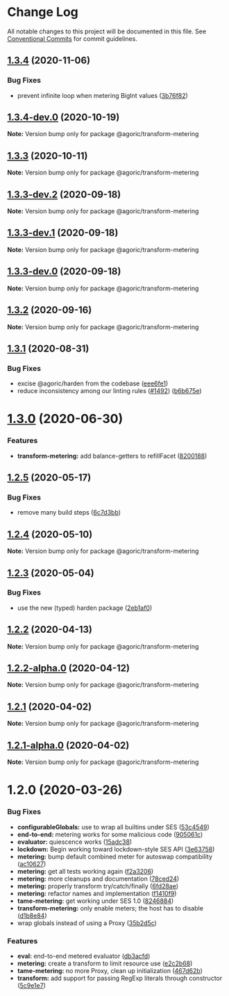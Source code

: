 # Change Log

All notable changes to this project will be documented in this file.
See [Conventional Commits](https://conventionalcommits.org) for commit guidelines.

## [1.3.4](https://github.com/Agoric/agoric-sdk/compare/@agoric/transform-metering@1.3.4-dev.0...@agoric/transform-metering@1.3.4) (2020-11-06)


### Bug Fixes

* prevent infinite loop when metering BigInt values ([3b76f82](https://github.com/Agoric/agoric-sdk/commit/3b76f829d970b1998e35149ad0e21f0a8f54e2f0))





## [1.3.4-dev.0](https://github.com/Agoric/agoric-sdk/compare/@agoric/transform-metering@1.3.3...@agoric/transform-metering@1.3.4-dev.0) (2020-10-19)

**Note:** Version bump only for package @agoric/transform-metering





## [1.3.3](https://github.com/Agoric/agoric-sdk/compare/@agoric/transform-metering@1.3.3-dev.2...@agoric/transform-metering@1.3.3) (2020-10-11)

**Note:** Version bump only for package @agoric/transform-metering





## [1.3.3-dev.2](https://github.com/Agoric/agoric-sdk/compare/@agoric/transform-metering@1.3.3-dev.1...@agoric/transform-metering@1.3.3-dev.2) (2020-09-18)

**Note:** Version bump only for package @agoric/transform-metering





## [1.3.3-dev.1](https://github.com/Agoric/agoric-sdk/compare/@agoric/transform-metering@1.3.3-dev.0...@agoric/transform-metering@1.3.3-dev.1) (2020-09-18)

**Note:** Version bump only for package @agoric/transform-metering





## [1.3.3-dev.0](https://github.com/Agoric/agoric-sdk/compare/@agoric/transform-metering@1.3.2...@agoric/transform-metering@1.3.3-dev.0) (2020-09-18)

**Note:** Version bump only for package @agoric/transform-metering





## [1.3.2](https://github.com/Agoric/agoric-sdk/compare/@agoric/transform-metering@1.3.1...@agoric/transform-metering@1.3.2) (2020-09-16)

**Note:** Version bump only for package @agoric/transform-metering





## [1.3.1](https://github.com/Agoric/agoric-sdk/compare/@agoric/transform-metering@1.3.0...@agoric/transform-metering@1.3.1) (2020-08-31)


### Bug Fixes

* excise @agoric/harden from the codebase ([eee6fe1](https://github.com/Agoric/agoric-sdk/commit/eee6fe1153730dec52841c9eb4c056a8c5438b0f))
* reduce inconsistency among our linting rules ([#1492](https://github.com/Agoric/agoric-sdk/issues/1492)) ([b6b675e](https://github.com/Agoric/agoric-sdk/commit/b6b675e2de110e2af19cad784a66220cab21dacf))





# [1.3.0](https://github.com/Agoric/agoric-sdk/compare/@agoric/transform-metering@1.2.5...@agoric/transform-metering@1.3.0) (2020-06-30)


### Features

* **transform-metering:** add balance-getters to refillFacet ([8200188](https://github.com/Agoric/agoric-sdk/commit/82001883bd8313075882eedb5e33789c5871241e))





## [1.2.5](https://github.com/Agoric/agoric-sdk/compare/@agoric/transform-metering@1.2.4...@agoric/transform-metering@1.2.5) (2020-05-17)


### Bug Fixes

* remove many build steps ([6c7d3bb](https://github.com/Agoric/agoric-sdk/commit/6c7d3bb0c70277c22f8eda40525d7240141a5434))





## [1.2.4](https://github.com/Agoric/agoric-sdk/compare/@agoric/transform-metering@1.2.3...@agoric/transform-metering@1.2.4) (2020-05-10)

**Note:** Version bump only for package @agoric/transform-metering





## [1.2.3](https://github.com/Agoric/agoric-sdk/compare/@agoric/transform-metering@1.2.2...@agoric/transform-metering@1.2.3) (2020-05-04)


### Bug Fixes

* use the new (typed) harden package ([2eb1af0](https://github.com/Agoric/agoric-sdk/commit/2eb1af08fe3967629a3ce165752fd501a5c85a96))





## [1.2.2](https://github.com/Agoric/agoric-sdk/compare/@agoric/transform-metering@1.2.2-alpha.0...@agoric/transform-metering@1.2.2) (2020-04-13)

**Note:** Version bump only for package @agoric/transform-metering





## [1.2.2-alpha.0](https://github.com/Agoric/agoric-sdk/compare/@agoric/transform-metering@1.2.1...@agoric/transform-metering@1.2.2-alpha.0) (2020-04-12)

**Note:** Version bump only for package @agoric/transform-metering





## [1.2.1](https://github.com/Agoric/agoric-sdk/compare/@agoric/transform-metering@1.2.1-alpha.0...@agoric/transform-metering@1.2.1) (2020-04-02)

**Note:** Version bump only for package @agoric/transform-metering





## [1.2.1-alpha.0](https://github.com/Agoric/agoric-sdk/compare/@agoric/transform-metering@1.2.0...@agoric/transform-metering@1.2.1-alpha.0) (2020-04-02)

**Note:** Version bump only for package @agoric/transform-metering





# 1.2.0 (2020-03-26)


### Bug Fixes

* **configurableGlobals:** use to wrap all builtins under SES ([53c4549](https://github.com/Agoric/agoric-sdk/commit/53c4549e3c9ba9de30a0fd2077c3f352339493e9))
* **end-to-end:** metering works for some malicious code ([905061c](https://github.com/Agoric/agoric-sdk/commit/905061cbb7d7bc1c3eda4e434cbc72812cb73d2c))
* **evaluator:** quiescence works ([15adc38](https://github.com/Agoric/agoric-sdk/commit/15adc38228fe14dfac4a52a647b47d3013818aec))
* **lockdown:** Begin working toward lockdown-style SES API ([3e63758](https://github.com/Agoric/agoric-sdk/commit/3e63758fbd0e197cb012d96dbd7d25a2bdd162e3))
* **metering:** bump default combined meter for autoswap compatibility ([ac10627](https://github.com/Agoric/agoric-sdk/commit/ac10627a3524bdd6d2719026497fd37c8d00d25b))
* **metering:** get all tests working again ([f2a3206](https://github.com/Agoric/agoric-sdk/commit/f2a3206ad3c4ba98b225380a289bf49a12857a00))
* **metering:** more cleanups and documentation ([78ced24](https://github.com/Agoric/agoric-sdk/commit/78ced244d3028eadf4689bf44b7407f524ae509f))
* **metering:** properly transform try/catch/finally ([6fd28ae](https://github.com/Agoric/agoric-sdk/commit/6fd28ae7e56e052a9405de98d232a859de05653b))
* **metering:** refactor names and implementation ([f1410f9](https://github.com/Agoric/agoric-sdk/commit/f1410f91fbee61903e82a81368675eef4fa0b836))
* **tame-metering:** get working under SES 1.0 ([8246884](https://github.com/Agoric/agoric-sdk/commit/82468844e4d5ac8a6b1ad46c1009cf0719e701ea))
* **transform-metering:** only enable meters; the host has to disable ([d1b8e84](https://github.com/Agoric/agoric-sdk/commit/d1b8e84361b7ebebb363373dd730f10383e46ef8))
* wrap globals instead of using a Proxy ([35b2d5c](https://github.com/Agoric/agoric-sdk/commit/35b2d5cb8bcab2c86a3093def400057adee73b59))


### Features

* **eval:** end-to-end metered evaluator ([db3acfd](https://github.com/Agoric/agoric-sdk/commit/db3acfd522bd3c7c552c39bf40ebf9f021cb1090))
* **metering:** create a transform to limit resource use ([e2c2b68](https://github.com/Agoric/agoric-sdk/commit/e2c2b68e452eb7608301c4709929971e36d139b1))
* **tame-metering:** no more Proxy, clean up initialization ([467d62b](https://github.com/Agoric/agoric-sdk/commit/467d62b251d576284d35fd33472ac6c58a0c6d52))
* **transform:** add support for passing RegExp literals through constructor ([5c9e1e7](https://github.com/Agoric/agoric-sdk/commit/5c9e1e71fd2ee20b565d582f438df697098d893a))

